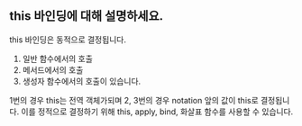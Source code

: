 ## this 바인딩에 대해 설명하세요.
this 바인딩은 동적으로 결정됩니다. 
 1. 일반 함수에서의 호출 
 2. 메서드에서의 호출 
 3. 생성자 함수에서의 호출이 있습니다. 

1번의 경우 this는 전역 객체가되며 2, 3번의 경우 notation 앞의 값이 this로 결정됩니다. 이를 정적으로 결정하기 위해 this, apply, bind, 화살표 함수를 사용할 수 있습니다.
